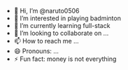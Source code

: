 - 👋 Hi, I’m @naruto0506
- 👀 I’m interested in playing badminton
- 🌱 I’m currently learning full-stack
- 💞️ I’m looking to collaborate on ...
- 📫 How to reach me ...
- 😄 Pronouns: ...
- ⚡ Fun fact: money is not everything

<!---
naruto0506/naruto0506 is a ✨ special ✨ repository because its `README.md` (this file) appears on your GitHub profile.
You can click the Preview link to take a look at your changes.
--->
